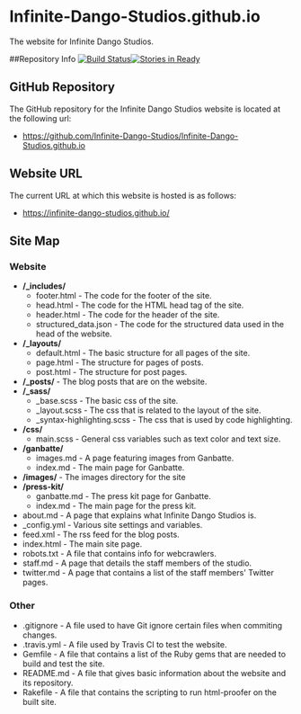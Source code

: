 # Infinite-Dango-Studios.github.io
The website for Infinite Dango Studios.

##Repository Info
[![Build Status](https://travis-ci.org/Infinite-Dango-Studios/Infinite-Dango-Studios.github.io.png)](https://travis-ci.org/Infinite-Dango-Studios/Infinite-Dango-Studios.github.io)[![Stories in Ready](https://badge.waffle.io/Infinite-Dango-Studios/Infinite-Dango-Studios.github.io.png?label=ready&title=Ready)](http://waffle.io/Infinite-Dango-Studios/Infinite-Dango-Studios.github.io)

## GitHub Repository
The GitHub repository for the Infinite Dango Studios website is located at the following url:

- https://github.com/Infinite-Dango-Studios/Infinite-Dango-Studios.github.io

## Website URL
The current URL at which this website is hosted is as follows:

- https://infinite-dango-studios.github.io/

## Site Map
### Website
- **/_includes/**
   - footer.html - The code for the footer of the site.
   - head.html - The code for the HTML head tag of the site.
   - header.html - The code for the header of the site.
   - structured_data.json - The code for the structured data used in the head of the website.
- **/_layouts/**
   - default.html - The basic structure for all pages of the site.
   - page.html - The structure for pages of posts.
   - post.html - The structure for post pages.
- **/_posts/** - The blog posts that are on the website.
- **/_sass/**
   - _base.scss - The basic css of the site.
   - _layout.scss - The css that is related to the layout of the site.
   - _syntax-highlighting.scss - The css that is used by code highlighting.
- **/css/**
   - main.scss - General css variables such as text color and text size.
- **/ganbatte/**
   - images.md - A page featuring images from Ganbatte.
   - index.md - The main page for Ganbatte.
- **/images/** - The images directory for the site
- **/press-kit/**
   - ganbatte.md - The press kit page for Ganbatte.
   - index.md - The main page for the press kit.
- about.md - A page that explains what Infinite Dango Studios is.
- _config.yml - Various site settings and variables.
- feed.xml - The rss feed for the blog posts.
- index.html - The main site page.
- robots.txt - A file that contains info for webcrawlers.
- staff.md - A page that details the staff members of the studio.
- twitter.md - A page that contains a list of the staff members' Twitter pages.

### Other
- .gitignore - A file used to have Git ignore certain files when commiting changes.
- .travis.yml - A file used by Travis CI to test the website.
- Gemfile - A file that contains a list of the Ruby gems that are needed to build and test the site.
- README.md - A file that gives basic information about the website and its repository.
- Rakefile - A file that contains the scripting to run html-proofer on the built site.
